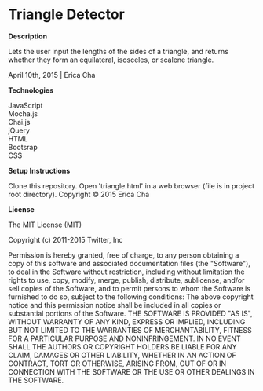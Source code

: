 <h1>Triangle Detector </h1>

<b>Description</b>

Lets the user input the lengths of the sides of a triangle, and returns whether they form an equilateral, isosceles, or scalene triangle.


April 10th, 2015 | Erica Cha

<b>Technologies</b>

JavaScript<br>
Mocha.js<br>
Chai.js<br>
jQuery<br>
HTML<br>
Bootsrap<br>
CSS<br>


<b>Setup Instructions</b>

Clone this repository.
Open 'triangle.html' in a web browser (file is in project root directory).
Copyright © 2015 Erica Cha

<b>License</b>

The MIT License (MIT)

Copyright (c) 2011-2015 Twitter, Inc

Permission is hereby granted, free of charge, to any person obtaining a copy of this software and associated documentation files (the "Software"), to deal in the Software without restriction, including without limitation the rights to use, copy, modify, merge, publish, distribute, sublicense, and/or sell copies of the Software, and to permit persons to whom the Software is furnished to do so, subject to the following conditions: The above copyright notice and this permission notice shall be included in all copies or substantial portions of the Software. THE SOFTWARE IS PROVIDED "AS IS", WITHOUT WARRANTY OF ANY KIND, EXPRESS OR IMPLIED, INCLUDING BUT NOT LIMITED TO THE WARRANTIES OF MERCHANTABILITY, FITNESS FOR A PARTICULAR PURPOSE AND NONINFRINGEMENT. IN NO EVENT SHALL THE AUTHORS OR COPYRIGHT HOLDERS BE LIABLE FOR ANY CLAIM, DAMAGES OR OTHER LIABILITY, WHETHER IN AN ACTION OF CONTRACT, TORT OR OTHERWISE, ARISING FROM, OUT OF OR IN CONNECTION WITH THE SOFTWARE OR THE USE OR OTHER DEALINGS IN THE SOFTWARE.
